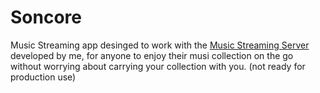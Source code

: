 # Soncore

Music Streaming app desinged to work with the [Music Streaming Server](https://github.com/F1ammetta/Music-streaming-server) developed by me, for anyone to enjoy their musi collection on the go without worrying about carrying your collection with you. (not ready for production use)
